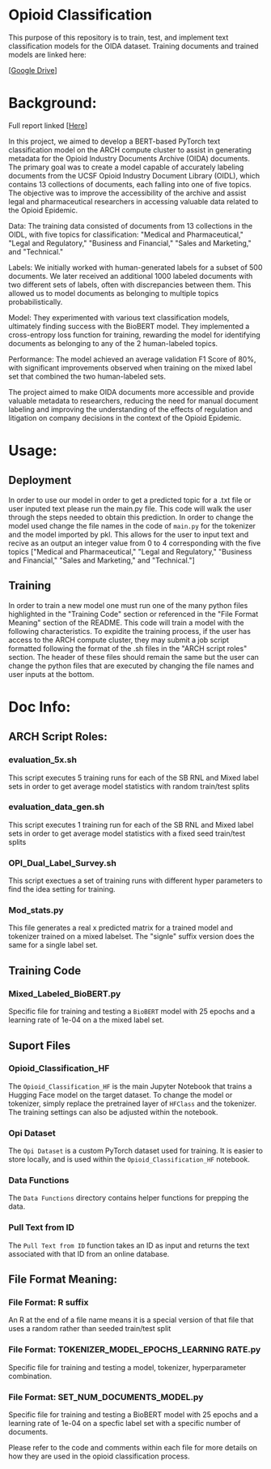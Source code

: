# Opioid Classification

This purpose of this repository is to train, test, and implement text classification models for the OIDA dataset. Training documents and trained models are linked here:

[[Google Drive](https://drive.google.com/drive/folders/1RuowEg18UE9adshIb_eTsGP8uM58-Mkz?usp=sharing)]

# Background: 
Full report linked [[Here](https://docs.google.com/document/d/1oGCpYYnUCnX9QUL2TRK1RRx42iwVPPoX/edit?usp=sharing&ouid=118369771374959415517&rtpof=true&sd=true)]

In this project, we aimed to develop a BERT-based PyTorch text classification model on the ARCH compute cluster to assist in generating metadata for the Opioid Industry Documents Archive (OIDA) documents. The primary goal was to create a model capable of accurately labeling documents from the UCSF Opioid Industry Document Library (OIDL), which contains 13 collections of documents, each falling into one of five topics. The objective was to improve the accessibility of the archive and assist legal and pharmaceutical researchers in accessing valuable data related to the Opioid Epidemic.

Data: The training data consisted of documents from 13 collections in the OIDL, with five topics for classification: "Medical and Pharmaceutical," "Legal and Regulatory," "Business and Financial," "Sales and Marketing," and "Technical."

Labels: We initially worked with human-generated labels for a subset of 500 documents. We later received an additional 1000 labeled documents with two different sets of labels, often with discrepancies between them. This allowed us to model documents as belonging to multiple topics probabilistically. 

Model: They experimented with various text classification models, ultimately finding success with the BioBERT model. They implemented a cross-entropy loss function for training, rewarding the model for identifying documents as belonging to any of the 2 human-labeled topics.

Performance: The model achieved an average validation F1 Score of 80%, with significant improvements observed when training on the mixed label set that combined the two human-labeled sets.

The project aimed to make OIDA documents more accessible and provide valuable metadata to researchers, reducing the need for manual document labeling and improving the understanding of the effects of regulation and litigation on company decisions in the context of the Opioid Epidemic.

# Usage: 
## Deployment
In order to use our model in order to get a predicted topic for a .txt file or user inputed text please run the main.py file. This code will walk the user through the steps needed to obtain this prediction. In order to change the model used change the file names in the code of `main.py` for the tokenizer and the model imported by pkl. This allows for the user to input text and recive as an output an integer value from 0 to 4 corresponding with the five topics ["Medical and Pharmaceutical," "Legal and Regulatory," "Business and Financial," "Sales and Marketing," and "Technical."]

## Training
In order to train a new model one must run one of the many python files highlighted in the "Training Code" section or referenced in the "File Format Meaning" section of the README. This code will train a model with the following characteristics. To expidite the training process, if the user has access to the ARCH compute cluster, they may submit a job script formatted following the format of the .sh files in the "ARCH script roles" section. The header of these files should remain the same but the user can change the python files that are executed by changing the file names and user inputs at the bottom.


# Doc Info: 

## ARCH Script Roles:

### evaluation_5x.sh
This script executes 5 training runs for each of the SB RNL and Mixed label sets in order to get average model statistics with random train/test splits

### evaluation_data_gen.sh
This script executes 1 training run for each of the SB RNL and Mixed label sets in order to get average model statistics with a fixed seed train/test splits

### OPI_Dual_Label_Survey.sh
This script exectues a set of training runs with different hyper parameters to find the idea setting for training.

### Mod_stats.py
This file generates a real x predicted matrix for a trained model and tokenizer trained on a mixed labelset. The "signle" suffix version does the same for a single label set.

## Training Code

### Mixed_Labeled_BioBERT.py
Specific file for training and testing a `BioBERT` model with 25 epochs and a learning rate of 1e-04 on a the mixed label set. 

## Suport Files

### Opioid_Classification_HF
The `Opioid_Classification_HF` is the main Jupyter Notebook that trains a Hugging Face model on the target dataset. To change the model or tokenizer, simply replace the pretrained layer of `HFClass` and the tokenizer. The training settings can also be adjusted within the notebook.

### Opi Dataset
The `Opi Dataset` is a custom PyTorch dataset used for training. It is easier to store locally, and is used within the `Opioid_Classification_HF` notebook.

### Data Functions
The `Data Functions` directory contains helper functions for prepping the data.

### Pull Text from ID
The `Pull Text from ID` function takes an ID as input and returns the text associated with that ID from an online database.

## File Format Meaning:

### File Format: R suffix
An R at the end of a file name means it is a special version of that file that uses a random rather than seeded train/test split 

### File Format: TOKENIZER_MODEL_EPOCHS_LEARNING RATE.py
Specific file for training and testing a model, tokenizer, hyperparameter combination.

### File Format: SET_NUM_DOCUMENTS_MODEL.py
Specific file for training and testing a BioBERT model with 25 epochs and a learning rate of 1e-04 on a specfic label set with a specific number of documents. 

Please refer to the code and comments within each file for more details on how they are used in the opioid classification process.
